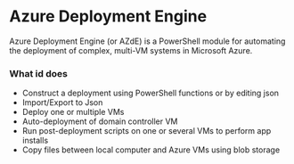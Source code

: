 # Azure Deployment Engine #

Azure Deployment Engine (or AZdE) is a PowerShell module for automating the deployment of complex, multi-VM systems in Microsoft Azure.

### What id does ###

* Construct a deployment using PowerShell functions or by editing json
* Import/Export to Json
* Deploy one or multiple VMs
* Auto-deployment of domain controller VM
* Run post-deployment scripts on one or several VMs to perform app installs
* Copy files between local computer and Azure VMs using blob storage

